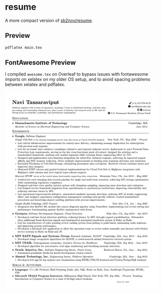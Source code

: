 # resume

A more compact version of [sb2nov/resume](https://github.com/sb2nov/resume).

## Preview

```sh
pdflatex main.tex
```

## FontAwesome Preview

I compiled `awesome.tex` on Overleaf to bypass issues with fontawesome imports on xelatex on my older OS setup, and to avoid spacing problems between xelatex and pdflatex.

![Resume Screenshot](/examples/awesome.jpg)
